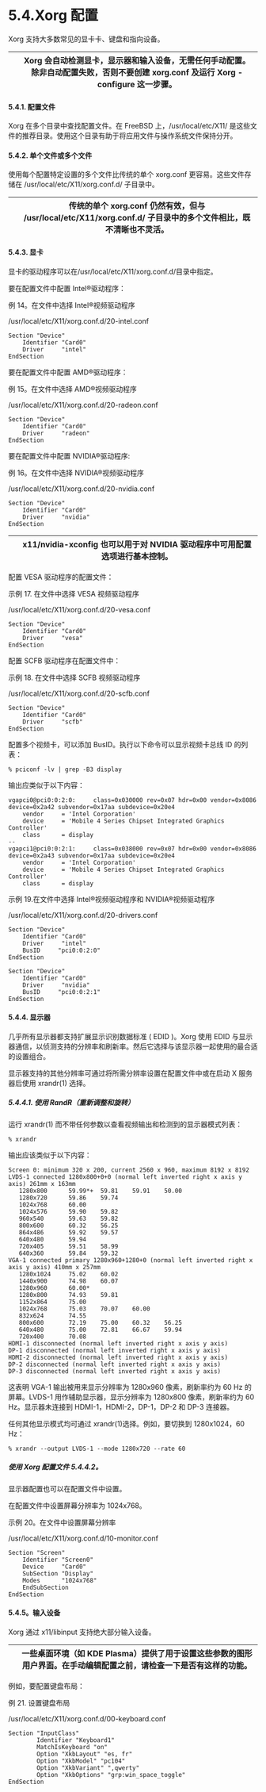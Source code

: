 # 5.4.Xorg 配置

Xorg 支持大多数常见的显卡卡、键盘和指向设备。

|  | Xorg 会自动检测显卡，显示器和输入设备，无需任何手动配置。除非自动配置失败，否则不要创建 xorg.conf 及运行 Xorg -configure 这一步骤。|
| -- | -------------------------------------------------------------------------------------------------------------------------------- |

#### 5.4.1. 配置文件

Xorg 在多个目录中查找配置文件。在 FreeBSD 上，/usr/local/etc/X11/ 是这些文件的推荐目录。使用这个目录有助于将应用文件与操作系统文件保持分开。

#### 5.4.2. 单个文件或多个文件

使用每个配置特定设置的多个文件比传统的单个 xorg.conf 更容易。这些文件存储在 /usr/local/etc/X11/xorg.conf.d/ 子目录中。

|  | 传统的单个 xorg.conf 仍然有效，但与 /usr/local/etc/X11/xorg.conf.d/ 子目录中的多个文件相比，既不清晰也不灵活。|
| -- | ---------------------------------------------------------------------------------------------------------------- |

#### 5.4.3. 显卡

显卡的驱动程序可以在/usr/local/etc/X11/xorg.conf.d/目录中指定。

要在配置文件中配置 Intel®驱动程序：

例 14。在文件中选择 Intel®视频驱动程序

/usr/local/etc/X11/xorg.conf.d/20-intel.conf

```
Section "Device"
	Identifier "Card0"
	Driver     "intel"
EndSection
```

要在配置文件中配置 AMD®驱动程序：

例 15。在文件中选择 AMD®视频驱动程序

/usr/local/etc/X11/xorg.conf.d/20-radeon.conf

```
Section "Device"
	Identifier "Card0"
	Driver     "radeon"
EndSection
```

要在配置文件中配置 NVIDIA®驱动程序:

例 16。在文件中选择 NVIDIA®视频驱动程序

/usr/local/etc/X11/xorg.conf.d/20-nvidia.conf

```
Section "Device"
	Identifier "Card0"
	Driver     "nvidia"
EndSection
```

|  | x11/nvidia-xconfig 也可以用于对 NVIDIA 驱动程序中可用配置选项进行基本控制。|
| -- | ----------------------------------------------------------------------------- |

配置 VESA 驱动程序的配置文件：

示例 17. 在文件中选择 VESA 视频驱动程序

/usr/local/etc/X11/xorg.conf.d/20-vesa.conf

```
Section "Device"
	Identifier "Card0"
	Driver     "vesa"
EndSection
```

配置 SCFB 驱动程序在配置文件中：

示例 18. 在文件中选择 SCFB 视频驱动程序

/usr/local/etc/X11/xorg.conf.d/20-scfb.conf

```
Section "Device"
	Identifier "Card0"
	Driver     "scfb"
EndSection
```

配置多个视频卡，可以添加 BusID。执行以下命令可以显示视频卡总线 ID 的列表：

```
% pciconf -lv | grep -B3 display
```

输出应类似于以下内容：

```
vgapci0@pci0:0:2:0:     class=0x030000 rev=0x07 hdr=0x00 vendor=0x8086 device=0x2a42 subvendor=0x17aa subdevice=0x20e4
    vendor     = 'Intel Corporation'
    device     = 'Mobile 4 Series Chipset Integrated Graphics Controller'
    class      = display
--
vgapci1@pci0:0:2:1:     class=0x038000 rev=0x07 hdr=0x00 vendor=0x8086 device=0x2a43 subvendor=0x17aa subdevice=0x20e4
    vendor     = 'Intel Corporation'
    device     = 'Mobile 4 Series Chipset Integrated Graphics Controller'
    class      = display
```

示例 19.在文件中选择 Intel®视频驱动程序和 NVIDIA®视频驱动程序

/usr/local/etc/X11/xorg.conf.d/20-drivers.conf

```
Section "Device"
	Identifier "Card0"
	Driver     "intel"
	BusID     "pci0:0:2:0"
EndSection

Section "Device"
	Identifier "Card0"
	Driver     "nvidia"
	BusID     "pci0:0:2:1"
EndSection
```

#### 5.4.4. 显示器

几乎所有显示器都支持扩展显示识别数据标准 ( EDID )。Xorg 使用 EDID 与显示器通信，以侦测支持的分辨率和刷新率。然后它选择与该显示器一起使用的最合适的设置组合。

显示器支持的其他分辨率可通过将所需分辨率设置在配置文件中或在启动 X 服务器后使用 xrandr(1) 选择。

##### 5.4.4.1. 使用 RandR（重新调整和旋转）

运行 xrandr(1) 而不带任何参数以查看视频输出和检测到的显示器模式列表：

```
% xrandr
```

输出应该类似于以下内容：

```
Screen 0: minimum 320 x 200, current 2560 x 960, maximum 8192 x 8192
LVDS-1 connected 1280x800+0+0 (normal left inverted right x axis y axis) 261mm x 163mm
   1280x800      59.99*+  59.81    59.91    50.00
   1280x720      59.86    59.74
   1024x768      60.00
   1024x576      59.90    59.82
   960x540       59.63    59.82
   800x600       60.32    56.25
   864x486       59.92    59.57
   640x480       59.94
   720x405       59.51    58.99
   640x360       59.84    59.32
VGA-1 connected primary 1280x960+1280+0 (normal left inverted right x axis y axis) 410mm x 257mm
   1280x1024     75.02    60.02
   1440x900      74.98    60.07
   1280x960      60.00*
   1280x800      74.93    59.81
   1152x864      75.00
   1024x768      75.03    70.07    60.00
   832x624       74.55
   800x600       72.19    75.00    60.32    56.25
   640x480       75.00    72.81    66.67    59.94
   720x400       70.08
HDMI-1 disconnected (normal left inverted right x axis y axis)
DP-1 disconnected (normal left inverted right x axis y axis)
HDMI-2 disconnected (normal left inverted right x axis y axis)
DP-2 disconnected (normal left inverted right x axis y axis)
DP-3 disconnected (normal left inverted right x axis y axis)
```

这表明 VGA-1 输出被用来显示分辨率为 1280x960 像素，刷新率约为 60 Hz 的屏幕。LVDS-1 用作辅助显示器，显示分辨率为 1280x800 像素，刷新率约为 60 Hz。显示器未连接到 HDMI-1，HDMI-2，DP-1，DP-2 和 DP-3 连接器。

任何其他显示模式均可通过 xrandr(1)选择。例如，要切换到 1280x1024，60 Hz：

```
% xrandr --output LVDS-1 --mode 1280x720 --rate 60
```

##### 使用 Xorg 配置文件 5.4.4.2。

显示器配置也可以在配置文件中设置。

在配置文件中设置屏幕分辨率为 1024x768。

示例 20。在文件中设置屏幕分辨率

/usr/local/etc/X11/xorg.conf.d/10-monitor.conf

```
Section "Screen"
	Identifier "Screen0"
	Device     "Card0"
	SubSection "Display"
	Modes      "1024x768"
	EndSubSection
EndSection
```

#### 5.4.5。输入设备

Xorg 通过 x11/libinput 支持绝大部分输入设备。

|  | 一些桌面环境（如 KDE Plasma）提供了用于设置这些参数的图形用户界面。在手动编辑配置之前，请检查一下是否有这样的功能。|
| -- | --------------------------------------------------------------------------------------------------------------------- |

例如，要配置键盘布局：

例 21. 设置键盘布局

/usr/local/etc/X11/xorg.conf.d/00-keyboard.conf

```
Section "InputClass"
        Identifier "Keyboard1"
        MatchIsKeyboard "on"
        Option "XkbLayout" "es, fr"
        Option "XkbModel" "pc104"
        Option "XkbVariant" ",qwerty"
        Option "XkbOptions" "grp:win_space_toggle"
EndSection
```
